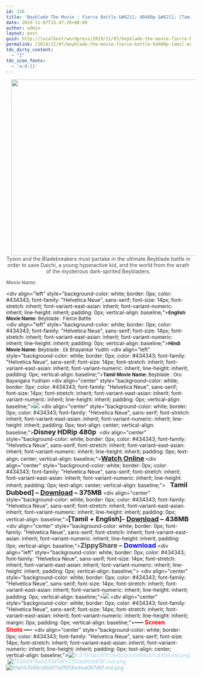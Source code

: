 ```yaml
---
id: 226
title: 'Beyblade The Movie : Fierce Battle &#8211; HD480p &#8211; [Tamil + English] &#8211; x264 &#8211; 450MB'
date: 2019-11-07T15:47:20+00:00
author: admin
layout: post
guid: http://localhost/wordpress/2019/11/07/beyblade-the-movie-fierce-battle-hd480p-tamil-english-x264-450mb/
permalink: /2019/11/07/beyblade-the-movie-fierce-battle-hd480p-tamil-english-x264-450mb/
tdc_dirty_content:
  - "1"
tdc_icon_fonts:
  - 'a:0:{}'
---
```

<div dir="ltr" style="text-align: left;" trbidi="on">
  <div class="separator" style="clear: both; text-align: center;">
    <a href="https://1.bp.blogspot.com/-W27yIQQSYz8/XJo86eDGZmI/AAAAAAAAAUc/5PVTf60YXw4zS03nfR87Lzmd_FeP-spXwCLcBGAs/s1600/Beyblade-anime-9973254-1024-768.jpg" imageanchor="1" style="margin-left: 1em; margin-right: 1em;"><img loading="lazy" border="0" data-original-height="480" data-original-width="640" height="480" src="https://1.bp.blogspot.com/-W27yIQQSYz8/XJo86eDGZmI/AAAAAAAAAUc/5PVTf60YXw4zS03nfR87Lzmd_FeP-spXwCLcBGAs/s640/Beyblade-anime-9973254-1024-768.jpg" width="640" /></a>
  </div><div align="center" style="background-color: white; border: 0px; color: #434343; font-family: "Helvetica Neue", sans-serif; font-size: 14px; font-stretch: inherit; font-variant-east-asian: inherit; font-variant-numeric: inherit; line-height: inherit; margin: 0px; padding: 0px; vertical-align: baseline;">Tyson and the Bladebreakers must partake in the ultimate Beyblade battle in order to save Daichi, a young hyperactive kid, and the world from the wrath of the mysterious dark-spirited Beybladers.
</div><div align="left" style="background-color: white; border: 0px; color: #434343; font-family: "Helvetica Neue", sans-serif; font-size: 14px; font-stretch: inherit; font-variant-east-asian: inherit; font-variant-numeric: inherit; line-height: inherit; padding: 0px; vertical-align: baseline;">

<b style="border: 0px; font-family: inherit; font-size: inherit; font-stretch: inherit; font-style: inherit; font-variant: inherit; line-height: inherit; margin: 0px; padding: 0px; vertical-align: baseline;"><span style="color: grey; font-size: small;">Movie Name:</span></b></div> <div align="left" style="background-color: white; border: 0px; color: #434343; font-family: "Helvetica Neue", sans-serif; font-size: 14px; font-stretch: inherit; font-variant-east-asian: inherit; font-variant-numeric: inherit; line-height: inherit; padding: 0px; vertical-align: baseline;"><span style="font-size: small;"><b style="border: 0px; font-family: inherit; font-size: inherit; font-stretch: inherit; font-style: inherit; font-variant: inherit; line-height: inherit; margin: 0px; padding: 0px; vertical-align: baseline;">English Movie Name:</b>&nbsp;Beyblade : Fierce Battle</span></div> <div align="left" style="background-color: white; border: 0px; color: #434343; font-family: "Helvetica Neue", sans-serif; font-size: 14px; font-stretch: inherit; font-variant-east-asian: inherit; font-variant-numeric: inherit; line-height: inherit; padding: 0px; vertical-align: baseline;"><span style="font-size: small;"><b style="border: 0px; font-family: inherit; font-size: inherit; font-stretch: inherit; font-style: inherit; font-variant: inherit; line-height: inherit; margin: 0px; padding: 0px; vertical-align: baseline;">Hindi Movie Name:</b>&nbsp;Beyblade : Ek Bhayankar Yudhh</span></div> <div align="left" style="background-color: white; border: 0px; color: #434343; font-family: "Helvetica Neue", sans-serif; font-size: 14px; font-stretch: inherit; font-variant-east-asian: inherit; font-variant-numeric: inherit; line-height: inherit; padding: 0px; vertical-align: baseline;"><b style="border: 0px; font-family: inherit; font-size: inherit; font-stretch: inherit; font-style: inherit; font-variant: inherit; line-height: inherit; margin: 0px; padding: 0px; vertical-align: baseline;"><span style="font-size: small;">Tamil Movie Name:</span>&nbsp;</b><span style="border: 0px; font-family: inherit; font-size: small; font-stretch: inherit; font-style: inherit; font-variant: inherit; font-weight: inherit; line-height: inherit; margin: 0px; padding: 0px; vertical-align: baseline;">Beyblade :&nbsp;Oru Bayangara Yudham</span></div> <div align="center" style="background-color: white; border: 0px; color: #434343; font-family: "Helvetica Neue", sans-serif; font-size: 14px; font-stretch: inherit; font-variant-east-asian: inherit; font-variant-numeric: inherit; line-height: inherit; padding: 0px; vertical-align: baseline;"><img src="https://toonnetworktamil.webs.com/Toon{89079b63309851382655154139bbafeffe7049ba71bd5d4f772edf147b63b0e9}20Network{89079b63309851382655154139bbafeffe7049ba71bd5d4f772edf147b63b0e9}20Tamil.gif" style="border: 0px; font: inherit; margin: 0px; max-width: 100{89079b63309851382655154139bbafeffe7049ba71bd5d4f772edf147b63b0e9}; padding: 0px; vertical-align: baseline;" /></div> <div align="center" style="background-color: white; border: 0px; color: #434343; font-family: "Helvetica Neue", sans-serif; font-stretch: inherit; font-variant-east-asian: inherit; font-variant-numeric: inherit; line-height: inherit; padding: 0px; text-align: center; vertical-align: baseline;"><span style="font-size: large;"><b style="border: 0px; font-family: inherit; font-stretch: inherit; font-style: inherit; font-variant: inherit; line-height: inherit; margin: 0px; padding: 0px; vertical-align: baseline;">Disney HDRip 480p&nbsp;</b></span></div> <div align="center" style="background-color: white; border: 0px; color: #434343; font-family: "Helvetica Neue", sans-serif; font-stretch: inherit; font-variant-east-asian: inherit; font-variant-numeric: inherit; line-height: inherit; padding: 0px; text-align: center; vertical-align: baseline;"><span style="font-size: large;"><b style="border: 0px; font-family: inherit; font-stretch: inherit; font-style: inherit; font-variant: inherit; line-height: inherit; margin: 0px; padding: 0px; vertical-align: baseline;"><a href="https://toonnetworktamilvideos.blogspot.com/p/beyblade-movie-fierce-battle.html" target="_blank" rel="noopener noreferrer">Watch Online</a></b></span></div> <div align="center" style="background-color: white; border: 0px; color: #434343; font-family: "Helvetica Neue", sans-serif; font-stretch: inherit; font-variant-east-asian: inherit; font-variant-numeric: inherit; line-height: inherit; padding: 0px; text-align: center; vertical-align: baseline;"><span style="font-size: large;"><b style="border: 0px; font-family: inherit; font-stretch: inherit; font-style: inherit; font-variant: inherit; line-height: inherit; margin: 0px; padding: 0px; vertical-align: baseline;">&nbsp; &nbsp;Tamil Dubbed] &#8211; <a href="https://openload.co/embed/XOwTwpYTt4o/">Download</a> &#8211; 375MB</b></span></div> <div align="center" style="background-color: white; border: 0px; color: #434343; font-family: "Helvetica Neue", sans-serif; font-stretch: inherit; font-variant-east-asian: inherit; font-variant-numeric: inherit; line-height: inherit; padding: 0px; vertical-align: baseline;"><span style="font-size: large;"><b style="border: 0px; font-family: inherit; font-stretch: inherit; font-style: inherit; font-variant: inherit; line-height: inherit; margin: 0px; padding: 0px; vertical-align: baseline;">[Tamil + English]- <a href="http://festyy.com/wQ16dD">Download</a> &#8211; 438MB</b></span></div> <div align="center" style="background-color: white; border: 0px; font-family: "Helvetica Neue", sans-serif; font-stretch: inherit; font-variant-east-asian: inherit; font-variant-numeric: inherit; line-height: inherit; padding: 0px; vertical-align: baseline;"><b style="border: 0px; font-family: inherit; font-stretch: inherit; font-style: inherit; font-variant: inherit; line-height: inherit; margin: 0px; padding: 0px; text-align: left; vertical-align: baseline;"><span style="font-size: large;"><span style="color: #434343;">ZippyShare &#8211;&nbsp;</span><a href="http://festyy.com/wQ16LR" rel="nofollow noopener noreferrer" style="border: 0px; font-family: inherit; font-stretch: inherit; font-style: inherit; font-variant: inherit; font-weight: inherit; line-height: inherit; margin: 0px; padding: 0px; text-decoration-line: none; vertical-align: baseline;" target="_blank"><span style="color: blue;">Download</span></a></span></b></div> <div align="left" style="background-color: white; border: 0px; color: #434343; font-family: "Helvetica Neue", sans-serif; font-size: 14px; font-stretch: inherit; font-variant-east-asian: inherit; font-variant-numeric: inherit; line-height: inherit; padding: 0px; vertical-align: baseline;"><span style="border: 0px; font-family: inherit; font-size: small; font-stretch: inherit; font-style: inherit; font-variant: inherit; font-weight: inherit; line-height: inherit; margin: 0px; padding: 0px; vertical-align: baseline;"></span></div> <div align="center" style="background-color: white; border: 0px; color: #434343; font-family: "Helvetica Neue", sans-serif; font-size: 14px; font-stretch: inherit; font-variant-east-asian: inherit; font-variant-numeric: inherit; line-height: inherit; padding: 0px; vertical-align: baseline;"><img src="https://toonnetworktamil.webs.com/Toon{89079b63309851382655154139bbafeffe7049ba71bd5d4f772edf147b63b0e9}20Network{89079b63309851382655154139bbafeffe7049ba71bd5d4f772edf147b63b0e9}20Tamil.gif" style="border: 0px; font: inherit; margin: 0px; max-width: 100{89079b63309851382655154139bbafeffe7049ba71bd5d4f772edf147b63b0e9}; padding: 0px; vertical-align: baseline;" /></div> <div align="center" style="background-color: white; border: 0px; color: #434343; font-family: "Helvetica Neue", sans-serif; font-size: 14px; font-stretch: inherit; font-variant-east-asian: inherit; font-variant-numeric: inherit; line-height: inherit; margin: 0px; padding: 0px; vertical-align: baseline;"><b style="border: 0px; font-family: inherit; font-size: inherit; font-stretch: inherit; font-style: inherit; font-variant: inherit; line-height: inherit; margin: 0px; padding: 0px; vertical-align: baseline;"><span style="font-size: medium;">&#8212;&#8211;&nbsp;<span style="color: red;">Screen Shots</span>&nbsp;&#8212;-</span></b></div> <div align="center" style="background-color: white; border: 0px; color: #434343; font-family: "Helvetica Neue", sans-serif; font-size: 14px; font-stretch: inherit; font-variant-east-asian: inherit; font-variant-numeric: inherit; line-height: inherit; padding: 0px; text-align: center; vertical-align: baseline;"><a href="https://extraimage.net/image/jqX3" rel="nofollow noopener noreferrer" style="border: 0px; color: #99cfe7; font: inherit; margin: 0px; padding: 0px; text-decoration-line: none; vertical-align: baseline;" target="_blank"><img alt="1c3794ab061f55e6b3cb4489c67c4459.md.png" src="https://extraimage.net/images/2017/12/24/1c3794ab061f55e6b3cb4489c67c4459.md.png" style="border: 0px; font: inherit; margin: 0px; max-width: 100{89079b63309851382655154139bbafeffe7049ba71bd5d4f772edf147b63b0e9}; padding: 0px; vertical-align: baseline;" /></a>&nbsp;<a href="https://extraimage.net/image/jqXb" rel="nofollow noopener noreferrer" style="border: 0px; color: #99cfe7; font: inherit; margin: 0px; padding: 0px; text-decoration-line: none; vertical-align: baseline;" target="_blank"><img alt="75388978ab070819853115de8d1a8191.md.png" src="https://extraimage.net/images/2017/12/24/75388978ab070819853115de8d1a8191.md.png" style="border: 0px; font: inherit; margin: 0px; max-width: 100{89079b63309851382655154139bbafeffe7049ba71bd5d4f772edf147b63b0e9}; padding: 0px; vertical-align: baseline;" /></a>&nbsp;<a href="https://extraimage.net/image/jqX9" rel="nofollow noopener noreferrer" style="border: 0px; color: #7dbad4; font: inherit; margin: 0px; padding: 0px; text-decoration-line: none; vertical-align: baseline;" target="_blank"><img alt="6fa043588cd6b611a1f658e4ea067d6f.md.png" src="https://extraimage.net/images/2017/12/24/6fa043588cd6b611a1f658e4ea067d6f.md.png" style="border: 0px; font: inherit; margin: 0px; max-width: 100{89079b63309851382655154139bbafeffe7049ba71bd5d4f772edf147b63b0e9}; padding: 0px; vertical-align: baseline;" /></a></div> </div>